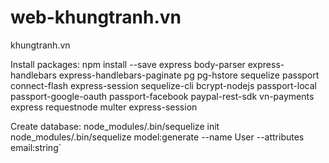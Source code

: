 # web-khungtranh.vn
khungtranh.vn

Install packages:
npm install --save express body-parser express-handlebars express-handlebars-paginate pg pg-hstore sequelize passport connect-flash express-session sequelize-cli bcrypt-nodejs passport-local passport-google-oauth passport-facebook paypal-rest-sdk vn-payments express requestnode multer express-session

Create database:
node_modules/.bin/sequelize init
node_modules/.bin/sequelize model:generate --name User --attributes email:string`